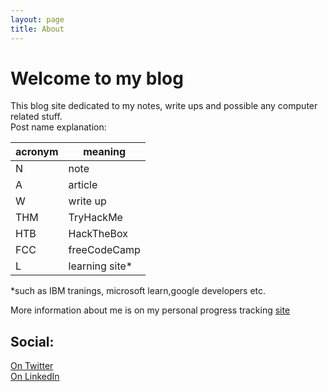 ```yaml
---
layout: page
title: About
---
```


# Welcome to my blog

This blog site dedicated to my notes, write ups and possible any computer related stuff.<br>
Post name explanation:<br>

|acronym| meaning   |
|-------|-----------|
|N      | note      |
|A      | article   |
|W      | write up  |
|THM    | TryHackMe |
|HTB    | HackTheBox|
|FCC    |freeCodeCamp|
|L      |learning site*|

*such as IBM tranings, microsoft learn,google developers etc.

More information about me is on my personal progress tracking [site]()

## Social:

[On Twitter](https://twitter.com/th3_f00l)<br>
[On LinkedIn](https://linkedin.com/in/robert-jona)
